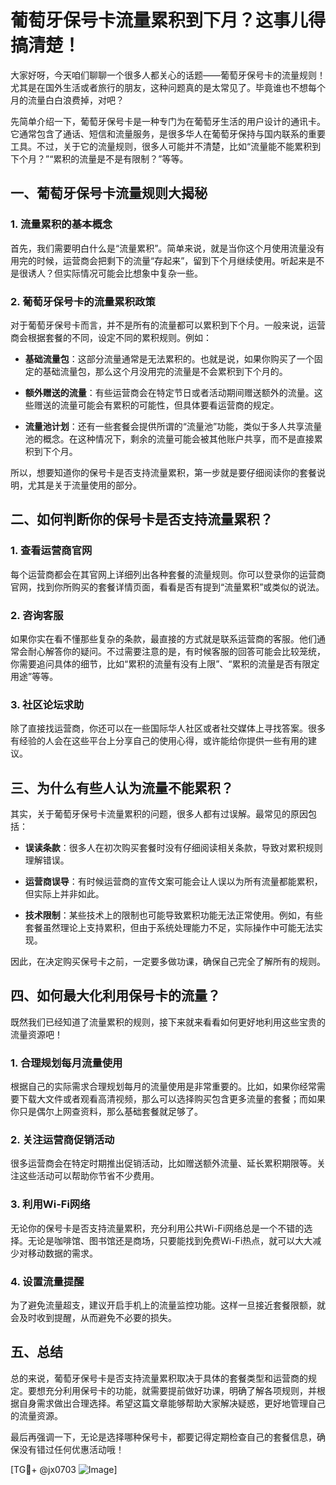 # 葡萄牙保号卡流量累积到下月？这事儿得搞清楚！

大家好呀，今天咱们聊聊一个很多人都关心的话题——葡萄牙保号卡的流量规则！尤其是在国外生活或者旅行的朋友，这种问题真的是太常见了。毕竟谁也不想每个月的流量白白浪费掉，对吧？

先简单介绍一下，葡萄牙保号卡是一种专门为在葡萄牙生活的用户设计的通讯卡。它通常包含了通话、短信和流量服务，是很多华人在葡萄牙保持与国内联系的重要工具。不过，关于它的流量规则，很多人可能并不清楚，比如“流量能不能累积到下个月？”“累积的流量是不是有限制？”等等。

## 一、葡萄牙保号卡流量规则大揭秘

### 1. 流量累积的基本概念

首先，我们需要明白什么是“流量累积”。简单来说，就是当你这个月使用流量没有用完的时候，运营商会把剩下的流量“存起来”，留到下个月继续使用。听起来是不是很诱人？但实际情况可能会比想象中复杂一些。

### 2. 葡萄牙保号卡的流量累积政策

对于葡萄牙保号卡而言，并不是所有的流量都可以累积到下个月。一般来说，运营商会根据套餐的不同，设定不同的累积规则。例如：

- **基础流量包**：这部分流量通常是无法累积的。也就是说，如果你购买了一个固定的基础流量包，那么这个月没用完的流量是不会累积到下个月的。
  
- **额外赠送的流量**：有些运营商会在特定节日或者活动期间赠送额外的流量。这些赠送的流量可能会有累积的可能性，但具体要看运营商的规定。

- **流量池计划**：还有一些套餐会提供所谓的“流量池”功能，类似于多人共享流量池的概念。在这种情况下，剩余的流量可能会被其他账户共享，而不是直接累积到下个月。

所以，想要知道你的保号卡是否支持流量累积，第一步就是要仔细阅读你的套餐说明，尤其是关于流量使用的部分。

## 二、如何判断你的保号卡是否支持流量累积？

### 1. 查看运营商官网

每个运营商都会在其官网上详细列出各种套餐的流量规则。你可以登录你的运营商官网，找到你所购买的套餐详情页面，看看是否有提到“流量累积”或类似的说法。

### 2. 咨询客服

如果你实在看不懂那些复杂的条款，最直接的方式就是联系运营商的客服。他们通常会耐心解答你的疑问。不过需要注意的是，有时候客服的回答可能会比较笼统，你需要追问具体的细节，比如“累积的流量有没有上限”、“累积的流量是否有限定用途”等等。

### 3. 社区论坛求助

除了直接找运营商，你还可以在一些国际华人社区或者社交媒体上寻找答案。很多有经验的人会在这些平台上分享自己的使用心得，或许能给你提供一些有用的建议。

## 三、为什么有些人认为流量不能累积？

其实，关于葡萄牙保号卡流量累积的问题，很多人都有过误解。最常见的原因包括：

- **误读条款**：很多人在初次购买套餐时没有仔细阅读相关条款，导致对累积规则理解错误。
  
- **运营商误导**：有时候运营商的宣传文案可能会让人误以为所有流量都能累积，但实际上并非如此。

- **技术限制**：某些技术上的限制也可能导致累积功能无法正常使用。例如，有些套餐虽然理论上支持累积，但由于系统处理能力不足，实际操作中可能无法实现。

因此，在决定购买保号卡之前，一定要多做功课，确保自己完全了解所有的规则。

## 四、如何最大化利用保号卡的流量？

既然我们已经知道了流量累积的规则，接下来就来看看如何更好地利用这些宝贵的流量资源吧！

### 1. 合理规划每月流量使用

根据自己的实际需求合理规划每月的流量使用是非常重要的。比如，如果你经常需要下载大文件或者观看高清视频，那么可以选择购买包含更多流量的套餐；而如果你只是偶尔上网查资料，那么基础套餐就足够了。

### 2. 关注运营商促销活动

很多运营商会在特定时期推出促销活动，比如赠送额外流量、延长累积期限等。关注这些活动可以帮助你节省不少费用。

### 3. 利用Wi-Fi网络

无论你的保号卡是否支持流量累积，充分利用公共Wi-Fi网络总是一个不错的选择。无论是咖啡馆、图书馆还是商场，只要能找到免费Wi-Fi热点，就可以大大减少对移动数据的需求。

### 4. 设置流量提醒

为了避免流量超支，建议开启手机上的流量监控功能。这样一旦接近套餐限额，就会及时收到提醒，从而避免不必要的损失。

## 五、总结

总的来说，葡萄牙保号卡是否支持流量累积取决于具体的套餐类型和运营商的规定。要想充分利用保号卡的功能，就需要提前做好功课，明确了解各项规则，并根据自身需求做出合理选择。希望这篇文章能够帮助大家解决疑惑，更好地管理自己的流量资源。

最后再强调一下，无论是选择哪种保号卡，都要记得定期检查自己的套餐信息，确保没有错过任何优惠活动哦！

[TG💪+ @jx0703 ![Image](https://github.com/user-attachments/assets/dbca1d08-cadb-493c-b0ec-ad6f7a83f270)]